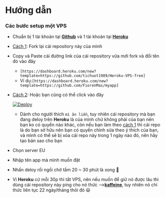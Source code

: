 # **Hướng dẫn**

### **Các bước setup một VPS**
- Chuẩn bị 1 tài khoản tại [**Github**](https://github.com/) và 1 tài khoản tại [**Heroku**](https://dashboard.heroku.com/)
- <ins>Cách 1</ins>: Fork lại cái repository này của mình 
- Copy và Paste cái đường link của cái repository vừa mới fork và đổi tên đó vào đây 
    -  `[https://dashboard.heroku.com/new?template=https://github.com/tichuot1989/Heroku-VPS-free]`
    -  Ví dụ:`[https://dashboard.heroku.com/new?template=https://github.com/FiorenMas/myapp]`
- <ins>Cách 2</ins>: Hoặc bạn cũng có thể click vào đây

     [![Deploy](https://www.herokucdn.com/deploy/button.svg)](https://heroku.com/deploy?template=https://github.com/FiorenMas/Heroku-VPS)
    - Dành cho người thích `mì ăn liền`, tuy nhiên cái repository mà bạn đang deloy trên **Heroku** là của mình chứ không phải của bạn nên bạn ko có quyền nào khác, còn nếu bạn làm theo <ins>cách 1</ins> thì cái repo là do bạn sở hữu nên bạn có quyền chỉnh sửa theo ý thích của bạn, và mình có thể sẽ bị xóa cái repo này trong 1 ngày nào đó, nên hãy tạo bản sao cho bạn
- Chọn server EU
- Nhập tên app mà mình muốn đặt
- Nhấn deloy rồi ngồi chờ tầm 20 ~ 30 phút là xong 🤗
- Vì **Heroku** cứ mỗi 30p thì tắt VPS, nên nếu muốn để giữ nó được lâu thì dùng cái repository này ping cho nó thức -->[**kaffeine**](https://github.com/RomainButteaud/Kaffeine), tuy nhiên nó chỉ thức liên tục 22 ngày/tháng thôi đó :smiley:
